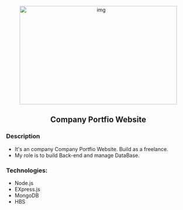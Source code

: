 <div align="center">
<img alt="img" height="270" width="430px" src="https://encrypted-tbn0.gstatic.com/images?q=tbn:ANd9GcSz2dR92_U8iEYkGeLxfty3qeMu9j1aw2LJEg&usqp=CAU" />
<h2>Company Portfio Website</h2>
</div>



### Description

- It's an company Company Portfio Website. Build as a freelance.
- My role is to build Back-end and manage DataBase.

### Technologies:

- Node.js
- EXpress.js
- MongoDB
- HBS
